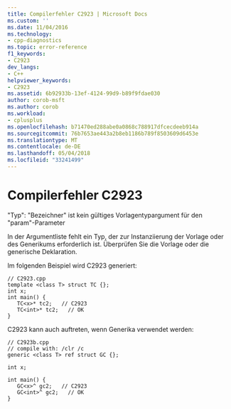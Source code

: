 ```yaml
---
title: Compilerfehler C2923 | Microsoft Docs
ms.custom: ''
ms.date: 11/04/2016
ms.technology:
- cpp-diagnostics
ms.topic: error-reference
f1_keywords:
- C2923
dev_langs:
- C++
helpviewer_keywords:
- C2923
ms.assetid: 6b92933b-13ef-4124-99d9-b89f9fdae030
author: corob-msft
ms.author: corob
ms.workload:
- cplusplus
ms.openlocfilehash: b71470ed288abe0a0868c788917dfcecdeeb914a
ms.sourcegitcommit: 76b7653ae443a2b8eb1186b789f8503609d6453e
ms.translationtype: MT
ms.contentlocale: de-DE
ms.lasthandoff: 05/04/2018
ms.locfileid: "33241499"
---
```

# <a name="compiler-error-c2923"></a>Compilerfehler C2923
"Typ": "Bezeichner" ist kein gültiges Vorlagentypargument für den "param"-Parameter  
  
 In der Argumentliste fehlt ein Typ, der zur Instanziierung der Vorlage oder des Generikums erforderlich ist. Überprüfen Sie die Vorlage oder die generische Deklaration.  
  
 Im folgenden Beispiel wird C2923 generiert:  
  
```  
// C2923.cpp  
template <class T> struct TC {};  
int x;  
int main() {  
   TC<x>* tc2;   // C2923  
   TC<int>* tc2;   // OK  
}  
```  
  
 C2923 kann auch auftreten, wenn Generika verwendet werden:  
  
```  
// C2923b.cpp  
// compile with: /clr /c  
generic <class T> ref struct GC {};  
  
int x;  
  
int main() {  
   GC<x>^ gc2;   // C2923  
   GC<int>^ gc2;   // OK  
}  
```